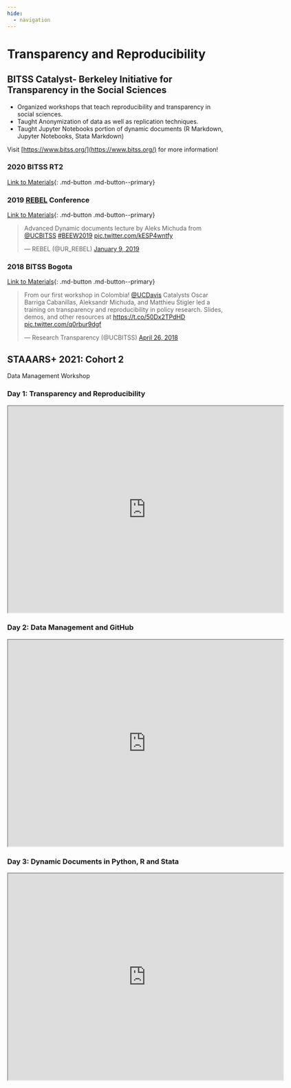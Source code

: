 ```yaml
---
hide:
  - navigation
---
```


# Transparency and Reproducibility

## BITSS Catalyst- Berkeley Initiative for Transparency in the Social Sciences

- Organized workshops that teach reproducibility and transparency in
    social sciences.
- Taught Anonymization of data as well as replication techniques.
- Taught Jupyter Notebooks portion of dynamic documents (R Markdown,
    Jupyter Notebooks, Stata Markdown)

Visit [https://www.bitss.org/](https://www.bitss.org/) for more information!

### 2020 BITSS RT2

[Link to Materials](https://github.com/amichuda/bitss-rt2-2020-jupyter){: .md-button .md-button--primary}

### 2019 [REBEL](https://twitter.com/UR_REBEL) Conference

[Link to Materials](https://osf.io/dpwae/){: .md-button .md-button--primary}

<blockquote class="twitter-tweet"><p lang="en" dir="ltr">Advanced Dynamic documents lecture by Aleks Michuda from <a href="https://twitter.com/UCBITSS?ref_src=twsrc%5Etfw">@UCBITSS</a> <a href="https://twitter.com/hashtag/BEEW2019?src=hash&amp;ref_src=twsrc%5Etfw">#BEEW2019</a> <a href="https://t.co/kESP4wntfy">pic.twitter.com/kESP4wntfy</a></p>&mdash; REBEL (@UR_REBEL) <a href="https://twitter.com/UR_REBEL/status/1083077510869512192?ref_src=twsrc%5Etfw">January 9, 2019</a></blockquote> <script async src="https://platform.twitter.com/widgets.js" charset="utf-8"></script>


### 2018 BITSS Bogota

[Link to Materials](https://osf.io/fbkts/){: .md-button .md-button--primary}

<blockquote class="twitter-tweet"><p lang="en" dir="ltr">From our first workshop in Colombia! <a href="https://twitter.com/ucdavis?ref_src=twsrc%5Etfw">@UCDavis</a> Catalysts Oscar Barriga Cabanillas, Aleksandr Michuda, and Matthieu Stigler led a training on transparency and reproducibility in policy research. Slides, demos, and other resources at <a href="https://t.co/50Dx2TPdHD">https://t.co/50Dx2TPdHD</a> <a href="https://t.co/q0rbur9dgf">pic.twitter.com/q0rbur9dgf</a></p>&mdash; Research Transparency (@UCBITSS) <a href="https://twitter.com/UCBITSS/status/989617806227390465?ref_src=twsrc%5Etfw">April 26, 2018</a></blockquote> <script async src="https://platform.twitter.com/widgets.js" charset="utf-8"></script>


## STAAARS+ 2021: Cohort 2

Data Management Workshop

### Day 1: Transparency and Reproducibility

<div class="day1">
  <iframe src="https://drive.google.com/file/d/17TA-iECULHaaRuoRkQSnfcb7PdDnN7DC/preview" width="640" height="480" allow="autoplay"></iframe>
</div>

### Day 2: Data Management and GitHub

<div class="day2">
<iframe src="https://drive.google.com/file/d/1MG-gwRzVVPz4YSJnmoClw3HCv8tB7DW3/preview" width="640" height="480" allow="autoplay"></iframe>
</div>

### Day 3: Dynamic Documents in Python, R and Stata

<div class="day3">
<iframe src="https://drive.google.com/file/d/1-9mutoN1NYx23-GB80cRdRYL_M1B9L6g/preview" width="640" height="480" allow="autoplay"></iframe>
</div>
